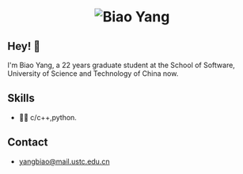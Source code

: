 <h1 align="center">
  <img src="https://raw.githubusercontent.com/Biao Yang/biaoyang/master/name.svg" alt="Biao Yang" />
</h1>

## Hey! 👋
I'm Biao Yang, a 22 years graduate student at the School of Software, University of Science and Technology of China now.


## Skills
- 👨‍💻 c/c++,python.


## Contact
- yangbiao@mail.ustc.edu.cn
